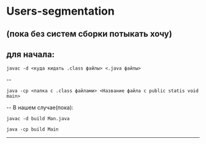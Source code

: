 # Users-segmentation
(пока без систем сборки потыкать хочу)
---
для начала:
--
```
javac -d <куда кидать .class файлы> <.java файлы>
```
--
```
java -cp <папка с .class файлами> <Название файла с public statis void main>
```
--
В нашем случае(пока):
```
javac -d build Man.java
```
```
java -cp build Main
```
---